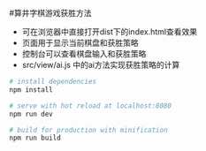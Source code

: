 #算井字棋游戏获胜方法
- 可在浏览器中直接打开dist下的index.html查看效果
- 页面用于显示当前棋盘和获胜策略
- 控制台可以查看棋盘输入和获胜策略
- src/view/ai.js 中的ai方法实现获胜策略的计算


``` bash
# install dependencies
npm install

# serve with hot reload at localhost:8080
npm run dev

# build for production with minification
npm run build
```
